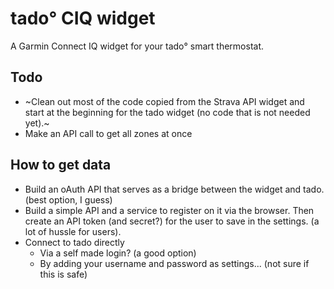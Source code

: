 # tado° CIQ widget

A Garmin Connect IQ widget for your tado° smart thermostat.


## Todo

- ~Clean out most of the code copied from the Strava API widget and start at the beginning for the tado widget (no code that is not needed yet).~
- Make an API call to get all zones at once

## How to get data

- Build an oAuth API that serves as a bridge between the widget and tado. (best option, I guess)
- Build a simple API and a service to register on it via the browser. Then create an API token (and secret?) for the user to save in the settings. (a lot of hussle for users).
- Connect to tado directly
  - Via a self made login? (a good option)
  - By adding your username and password as settings... (not sure if this is safe)